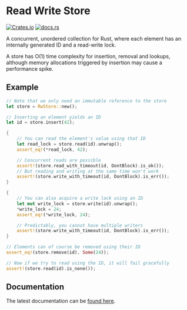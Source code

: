 # Read Write Store

[![Crates.io](https://img.shields.io/crates/v/read-write-store)](https://crates.io/crates/read-write-store)
[![docs.rs](https://img.shields.io/docsrs/read-write-store)](https://docs.rs/read-write-store)

A concurrent, unordered collection for Rust, where each element has an internally generated ID and a read-write lock.

A store has O(1) time complexity for insertion, removal and lookups, although memory allocations triggered by insertion may cause a performance spike.

## Example

```rust
// Note that we only need an immutable reference to the store
let store = RwStore::new();

// Inserting an element yields an ID
let id = store.insert(42);

{
    // You can read the element's value using that ID
    let read_lock = store.read(id).unwrap();
    assert_eq!(*read_lock, 42);

    // Concurrent reads are possible
    assert!(store.read_with_timeout(id, DontBlock).is_ok());
    // But reading and writing at the same time won't work
    assert!(store.write_with_timeout(id, DontBlock).is_err());
}

{
    // You can also acquire a write lock using an ID
    let mut write_lock = store.write(id).unwrap();
    *write_lock = 24;
    assert_eq!(*write_lock, 24);

    // Predictably, you cannot have multiple writers
    assert!(store.write_with_timeout(id, DontBlock).is_err());
}

// Elements can of course be removed using their ID
assert_eq!(store.remove(id), Some(24));

// Now if we try to read using the ID, it will fail gracefully
assert!(store.read(id).is_none());
```

## Documentation

The latest documentation can be [found here](https://docs.rs/read-write-store).